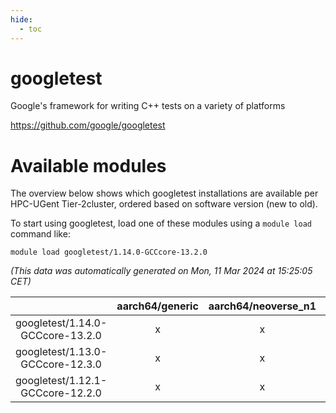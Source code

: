 ```yaml
---
hide:
  - toc
---
```


googletest
==========


Google's framework for writing C++ tests on a variety of platforms

https://github.com/google/googletest
# Available modules


The overview below shows which googletest installations are available per HPC-UGent Tier-2cluster, ordered based on software version (new to old).

To start using googletest, load one of these modules using a `module load` command like:

```shell
module load googletest/1.14.0-GCCcore-13.2.0
```

*(This data was automatically generated on Mon, 11 Mar 2024 at 15:25:05 CET)*  

| |aarch64/generic|aarch64/neoverse_n1|aarch64/neoverse_v1|x86_64/generic|x86_64/amd/zen2|x86_64/amd/zen3|x86_64/intel/haswell|x86_64/intel/skylake_avx512|
| :---: | :---: | :---: | :---: | :---: | :---: | :---: | :---: | :---: |
|googletest/1.14.0-GCCcore-13.2.0|x|x|x|x|x|x|x|x|
|googletest/1.13.0-GCCcore-12.3.0|x|x|x|x|x|x|x|x|
|googletest/1.12.1-GCCcore-12.2.0|x|x|x|x|x|x|x|x|
